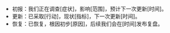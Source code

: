 - 初报：我们正在调查[症状]，影响[范围]，预计下一次更新[时间]。
- 更新：已采取[行动]，现状[指标]，下一次更新[时间]。
- 恢复：已恢复，根因初步[原因]，后续我们会在[时间]发布复盘。
